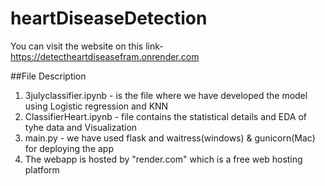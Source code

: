# heartDiseaseDetection

You can visit the website on this link- https://detectheartdiseasefram.onrender.com

##File Description
1. 3julyclassifier.ipynb - is the file where we have developed the model using Logistic regression and KNN
2. ClassifierHeart.ipynb - file contains the statistical details and EDA of tyhe data and Visualization
3. main.py - we have used flask and waitress(windows) & gunicorn(Mac) for deploying the app
4. The webapp is hosted by "render.com" which is a free web hosting platform
